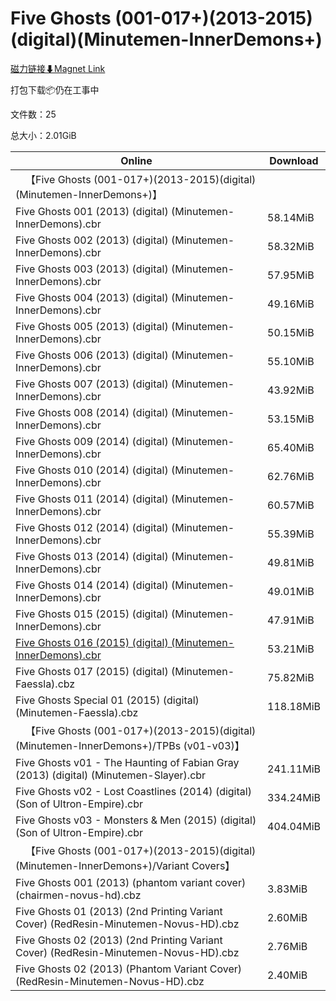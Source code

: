 # Five Ghosts (001-017+)(2013-2015)(digital)(Minutemen-InnerDemons+)

[磁力链接⬇Magnet Link](magnet:?xt=urn:btih:ddd85b4f339905d845ca25f26a41bdf7208b1c72&dn=Five%20Ghosts%20%28001-017%2B%29%282013-2015%29%28digital%29%28Minutemen-InnerDemons%2B%29)

打包下载📦仍在工事中

文件数：25

总大小：2.01GiB

Online | Download
--- | ---
&emsp;【Five Ghosts (001-017+)(2013-2015)(digital)(Minutemen-InnerDemons+)】 | 
Five Ghosts 001 (2013) (digital) (Minutemen-InnerDemons).cbr | 58.14MiB
Five Ghosts 002 (2013) (digital) (Minutemen-InnerDemons).cbr | 58.32MiB
Five Ghosts 003 (2013) (digital) (Minutemen-InnerDemons).cbr | 57.95MiB
Five Ghosts 004 (2013) (digital) (Minutemen-InnerDemons).cbr | 49.16MiB
Five Ghosts 005 (2013) (digital) (Minutemen-InnerDemons).cbr | 50.15MiB
Five Ghosts 006 (2013) (digital) (Minutemen-InnerDemons).cbr | 55.10MiB
Five Ghosts 007 (2013) (digital) (Minutemen-InnerDemons).cbr | 43.92MiB
Five Ghosts 008 (2014) (digital) (Minutemen-InnerDemons).cbr | 53.15MiB
Five Ghosts 009 (2014) (digital) (Minutemen-InnerDemons).cbr | 65.40MiB
Five Ghosts 010 (2014) (digital) (Minutemen-InnerDemons).cbr | 62.76MiB
Five Ghosts 011 (2014) (digital) (Minutemen-InnerDemons).cbr | 60.57MiB
Five Ghosts 012 (2014) (digital) (Minutemen-InnerDemons).cbr | 55.39MiB
Five Ghosts 013 (2014) (digital) (Minutemen-InnerDemons).cbr | 49.81MiB
Five Ghosts 014 (2014) (digital) (Minutemen-InnerDemons).cbr | 49.01MiB
Five Ghosts 015 (2015) (digital) (Minutemen-InnerDemons).cbr | 47.91MiB
[Five Ghosts 016 (2015) (digital) (Minutemen-InnerDemons).cbr](https://github.com/alicewish/markdown/blob/master/comic/Five-Ghosts-016-2015-digital-Minutemen-InnerDemons-cbr.md) | 53.21MiB
Five Ghosts 017 (2015) (digital) (Minutemen-Faessla).cbz | 75.82MiB
Five Ghosts Special 01 (2015) (digital) (Minutemen-Faessla).cbz | 118.18MiB
&emsp;【Five Ghosts (001-017+)(2013-2015)(digital)(Minutemen-InnerDemons+)/TPBs (v01-v03)】 | 
Five Ghosts v01 - The Haunting of Fabian Gray (2013) (digital) (Minutemen-Slayer).cbr | 241.11MiB
Five Ghosts v02 - Lost Coastlines (2014) (digital) (Son of Ultron-Empire).cbr | 334.24MiB
Five Ghosts v03 - Monsters & Men (2015) (digital) (Son of Ultron-Empire).cbr | 404.04MiB
&emsp;【Five Ghosts (001-017+)(2013-2015)(digital)(Minutemen-InnerDemons+)/Variant Covers】 | 
Five Ghosts 001 (2013) (phantom variant cover) (chairmen-novus-hd).cbz | 3.83MiB
Five Ghosts 01 (2013) (2nd Printing Variant Cover) (RedResin-Minutemen-Novus-HD).cbz | 2.60MiB
Five Ghosts 02 (2013) (2nd Printing Variant Cover) (RedResin-Minutemen-Novus-HD).cbz | 2.76MiB
Five Ghosts 02 (2013) (Phantom Variant Cover) (RedResin-Minutemen-Novus-HD).cbz | 2.40MiB